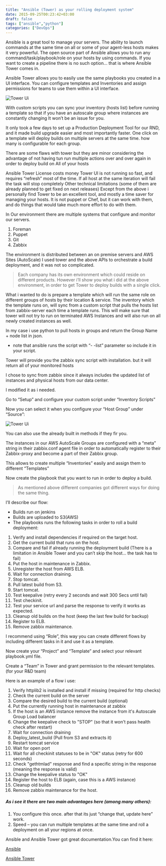 ```yaml
---
title: "Ansible (Tower) as your rolling deployment system"
date: 2015-09-25T00:23:42+03:00
draft: false
tags: ["ansible","python"]
categories: ["DevOps"]
---
```


Ansible is a great tool to manage your servers.
The ability to launch commands at the same time on all or some of your agent-less hosts makes it very powerful.
The open source part of Ansible allows you to run any command/task/playbook/role on your hosts by using commands.
If you want to create a pipeline there is no such option… that is where Ansible Tower comes in.

Ansible Tower allows you to easily use the same playbooks you created in a UI interface.
You can configure templates and Inventories and assign permissions for teams to use them within a UI interface.



![Tower Ui](/img/Screenshot-from-2015-09-25-212031.png)

With custom scripts you can sync your inventory (hosts list) before running a template so that if you have an autoscale group where instances are constantly changing
It won’t be an issue for you.

It only took a few days to set up a Production Deployment Tool for our RND, and it made build upgrade easier and most importantly faster.
One click on a template will deploy builds on multiple servers at the same time. how many is configurable for each group.

There are some flaws with tower but they are minor considering the advantage of not having tun run multiple actions over and over again in order to deploy build on
All of your hosts

Ansible Tower License costs money
Tower UI is not running so fast, and requires “refresh” most of the time.
If all host at the same iteration will fail the task will stop completely
Other technical limitations (some of them are already planned to get fixed on next releases)
Except from the above i personally find Tower to be an excellent tool, and mostly a time saver for managing your hosts.
It is not puppet or Chef, but it can work with them, and do things that would take much more effort to do with them.

In Our environment there are multiple systems that configure and monitor our servers.
1. Foreman
2. Puppet
3. Git
4. Zabbix

The environment is distributed between an on premise servers and AWS Sites (AutoScale)
I used tower and the above APIs to orchestrate a build deployment, and it was not so complicated.

> Each company has its own environment which could reside on different products.
However i’ll show you what i did at the above environment, in order to get Tower to deploy builds with a single click.


What i wanted to do is prepare a template which will run the same role on different groups of hosts by their location & service.
The inventory which the template runs on, will sync from a custom script that pulls the hosts list from zabbix-server each time a template runs.
This will make sure that tower will not try to run on terminated AWS Instances and will also run on all newly created instances as well.

In my case i use python to pull hosts in groups and return the Group Name + node list in json.
* note that ansible runs the script with “- -list” parameter so include it in your script.

Tower will provide you the zabbix sync script with installation. but it will return all of your monitored hosts

I chose to sync from zabbix since it always includes the updated list of instances and physical hosts from our data center.

I modified it as i needed.

Go to “Setup” and configure your custom script under “Inventory Scripts”


Now you can select it when you configure your “Host Group” under “Source”:


![Tower Ui](/img/Screenshot-from-2015-09-25-204354.png)

You can also use the already built in methods if they fir you.

The instances in our AWS AutoScale Groups are configured with a “meta” string in their zabbix.conf agent file in order to automatically register to their Zabbix-proxy and become a part of their Zabbix group.

This allows to create multiple “Inventories” easily and assign them to different “Templates”

Now create the playbook that you want to run in order to deploy a build.

> As mentioned above different companies got different ways for doing the same thing.

I’ll describe our flow:

* Builds run on jenkins
* Builds are uploaded to S3(AWS)
* The playbooks runs the following tasks in order to roll a build deployment:

1. Verify and install dependencies if required on the target host.
2. Get the current build that runs on the host.
3. Compare and fail if already running the deployment build (There is a limitation in Ansible Tower and you can’t skip the host… the task has to fail)
4. Put the host in maintenance in Zabbix.
5. Unregister the host from AWS ELB.
6. Wait for connection draining.
7. Stop tomcat.
8. Pull latest build from S3.
9. Start tomcat.
10. Test keepalive (retry every 2 seconds and wait 300 Secs until fail)
11. Test checkinit.
12. Test your service url and parse the response to verify it works as expected.
13. Cleanup old builds on the host (keep the last few build for backup)
14. Register to ELB.
15. Remove zabbix maintenance.

I recommend using “Role”, this way you can create different flows by including different tasks in it and use it as a template.

Now create your “Project” and “Template” and select your relevant playbook.yml file.

Create a “Team” in Tower and grant permission to the relevant templates. (for your R&D team)

Here is an example of a flow i use:

1. Verify httplib2 is installed and install if missing (required for http checks)
2. Check the current build on the server
3. Compare the desired build to the current build (optional)
4. Put the currently running host in maintenance at zabbix
5. If the host is an AWS instance remove the instance from it's Autoscale Group Load balancer
6. Change the keepalive check to "STOP" (so that it won't pass health check after restart)
7. Wait for connection draining
8. Deploy_latest_build (Pull from S3 and extracts it)
9. Restart tomcat service
10. Wait for open port
11. Wait for all checkinit statuses to be in "OK" status (retry for 600 seconds)
12. Check "gethtmlad" response and find a specific string in the response (meaning the response is valid)
13. Change the keepalive status to "OK" 
14. Register the host to ELB (again, case this is a AWS instance)
15. Cleanup old builds
16. Remove zabbix maintenance for the host.



##### As i see it there are two main advantages here (among many others):
1. You configure this once. after that its just “change that, update here” work.
2. Speed – you can run multiple templates at the same time and roll a deployment on all your regions at once.

Ansible and Ansible Tower got great documentation.You can find it here:

[Ansible]("https://www.ansible.com/")

[Ansible Tower]("https://www.ansible.com/products/tower")


